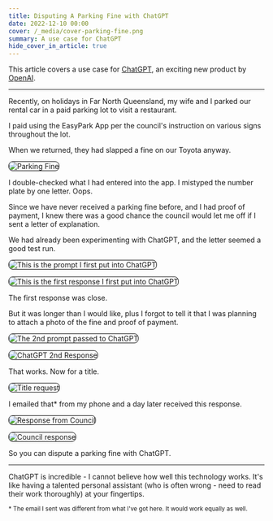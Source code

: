 ```yaml
---
title: Disputing A Parking Fine with ChatGPT
date: 2022-12-10 00:00
cover: /_media/cover-parking-fine.png
summary: A use case for ChatGPT
hide_cover_in_article: true
---
```


<style>
img {
    border: 1px solid #000;
   border-radius: 8px;
}
</style>

This article covers a use case for [ChatGPT](https://chat.openai.com/), an exciting new product by [OpenAI](https://chat.openai.com/).

---

Recently, on holidays in Far North Queensland, my wife and I parked our rental car in a paid parking lot to visit a restaurant.

I paid using the EasyPark App per the council's instruction on various signs throughout the lot.

When we returned, they had slapped a fine on our Toyota anyway.

![Parking Fine](/_media/chatgpt1-parking-fine.png)

I double-checked what I had entered into the app. I mistyped the number plate by one letter. Oops.

Since we have never received a parking fine before, and I had proof of payment, I knew there was a good chance the council would let me off if I sent a letter of explanation.

We had already been experimenting with ChatGPT, and the letter seemed a good test run.

![This is the prompt I first put into ChatGPT](/_media/chatgpt1-prompt1.png)

![This is the first response I first put into ChatGPT](/_media/chatgpt1-response1.png)

The first response was close.

But it was longer than I would like, plus I forgot to tell it that I was planning to attach a photo of the fine and proof of payment.

![The 2nd prompt passed to ChatGPT](/_media/chatgpt1-prompt2-response2.png)


![ChatGPT 2nd Response](_media/chatgpt1-response2.png)

That works. Now for a title.

![Title request](/_media/chatgpt1-title.png)

I emailed that* from my phone and a day later received this response.

![Response from Council](_media/chatgpt1-response-email.png)

![Council response](_media/chatgpt1-council-response.png)

So you can dispute a parking fine with ChatGPT.

---

ChatGPT is incredible -  I cannot believe how well this technology works. It's like having a talented personal assistant (who is often wrong - need to read their work thoroughly) at your fingertips.

<small>
* The email I sent was different from what I've got here. It would work equally as well.
</small>